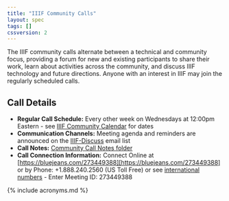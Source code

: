 ```yaml
---
title: "IIIF Community Calls"
layout: spec
tags: []
cssversion: 2
---
```


The IIIF community calls alternate between a technical and community focus, providing a forum for new and existing participants to share their work, learn about activities across the community, and discuss IIIF technology and future directions. Anyone with an interest in IIIF may join the regularly scheduled calls.

## Call Details

  * **Regular Call Schedule:** Every other week on Wednesdays at 12:00pm Eastern - see [IIIF Community Calendar][iiif-calendar] for dates
  * **Communication Channels:** Meeting agenda and reminders are announced on the [IIIF-Discuss][iiif-discuss] email list
  * **Call Notes:** [Community Call Notes folder][comm-notes]
  * **Call Connection Information:** Connect Online at [https://bluejeans.com/273449388][https://bluejeans.com/273449388] or by Phone: +1.888.240.2560 (US Toll Free) or see [international numbers][international-bluejeans] - Enter Meeting ID: 273449388

  [iiif-discuss]: https://groups.google.com/forum/#!forum/iiif-discuss "IIIF-Discuss Forum"
  [comm-notes]: https://drive.google.com/drive/u/0/folders/0B9EeoRu2zWerNkktNVp5bDhleE0
  [https://bluejeans.com/273449388]: https://bluejeans.com/273449388
  [iiif-calendar]: http://iiif.io/community/groups/
  [international-bluejeans]: https://bluejeans.com/numbers?ll=en


{% include acronyms.md %}
